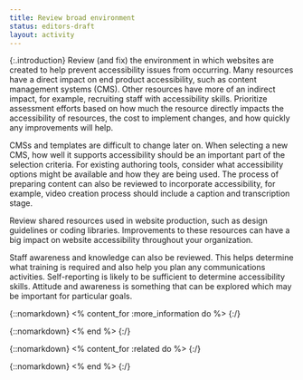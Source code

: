 ```yaml
---
title: Review broad environment
status: editors-draft
layout: activity
---
```


{:.introduction}
Review (and fix) the environment in which websites are created to help prevent accessibility issues from occurring. Many resources have a direct impact on end product accessibility, such as content management systems (CMS). Other resources have more of an indirect impact, for example, recruiting staff with accessibility skills. Prioritize assessment efforts based on how much the resource directly impacts the accessibility of resources, the cost to implement changes, and how quickly any improvements will help.

CMSs and templates are difficult to change later on. When selecting a new CMS, how well it supports accessibility should be an important part of the selection criteria. For existing authoring tools, consider what accessibility options might be available and how they are being used. The process of preparing content can also be reviewed to incorporate accessibility, for example, video creation process should include a caption and transcription stage.

Review shared resources used in website production, such as design guidelines or coding libraries. Improvements to these resources can have a big impact on website accessibility throughout your organization.

Staff awareness and knowledge can also be reviewed. This helps determine what training is required and also help you plan any communications activities. Self-reporting is likely to be sufficient to determine accessibility skills. Attitude and awareness is something that can be explored which may be important for particular goals.

{::nomarkdown}
<% content_for :more_information do %>
{:/}

{::nomarkdown}
<% end %>
{:/}

{::nomarkdown}
<% content_for :related do %>
{:/}

{::nomarkdown}
<% end %>
{:/}
